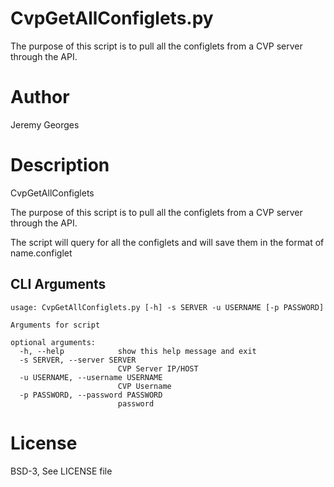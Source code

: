 # CvpGetAllConfiglets.py 

The purpose of this script is to pull all the configlets from a CVP server through the API. 

# Author
Jeremy Georges 

# Description
CvpGetAllConfiglets

The purpose of this script is to pull all the configlets from a CVP server through the API.

The script will query for all the configlets and will save them in the format of name.configlet


## CLI Arguments

```
usage: CvpGetAllConfiglets.py [-h] -s SERVER -u USERNAME [-p PASSWORD]

Arguments for script

optional arguments:
  -h, --help            show this help message and exit
  -s SERVER, --server SERVER
                        CVP Server IP/HOST
  -u USERNAME, --username USERNAME
                        CVP Username
  -p PASSWORD, --password PASSWORD
                        password
```
 


License
=======
BSD-3, See LICENSE file
